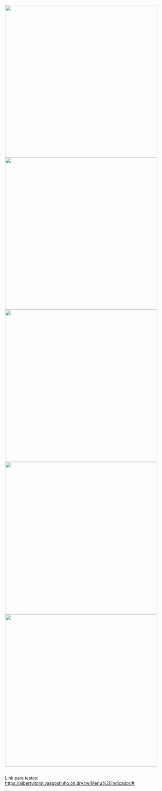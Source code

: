 <img src="https://cdn.discordapp.com/attachments/948914773754527767/951113208918319124/print_1.png" width="500" display="inline">
<img src="https://cdn.discordapp.com/attachments/948914773754527767/951113209329356860/print_2.png" width="500" display="inline">
<img src="https://cdn.discordapp.com/attachments/948914773754527767/951113209656520804/print_3.png" width="500" display="inline">
<img src="https://cdn.discordapp.com/attachments/948914773754527767/951113209891418162/print_4.png" width="500" display="inline">
<img src="https://cdn.discordapp.com/attachments/948914773754527767/951113210138873946/print_5.png" width="500" display="inline">

##
Link para testes: https://albertvitorsilvaagostinho.on.drv.tw/Menu%20indicador/#
